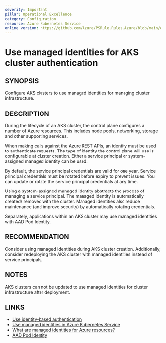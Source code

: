 ```yaml
---
severity: Important
pillar: Operational Excellence
category: Configuration
resource: Azure Kubernetes Service
online version: https://github.com/Azure/PSRule.Rules.Azure/blob/main/docs/en/rules/Azure.AKS.ManagedIdentity.md
---
```


# Use managed identities for AKS cluster authentication

## SYNOPSIS

Configure AKS clusters to use managed identities for managing cluster infrastructure.

## DESCRIPTION

During the lifecycle of an AKS cluster, the control plane configures a number of Azure resources.
This includes node pools, networking, storage and other supporting services.

When making calls against the Azure REST APIs, an identity must be used to authenticate requests.
The type of identity the control plane will use is configurable at cluster creation.
Either a service principal or system-assigned managed identity can be used.

By default, the service principal credentials are valid for one year.
Service principal credentials must be rotated before expiry to prevent issues.
You can update or rotate the service principal credentials at any time.

Using a system-assigned managed identity abstracts the process of managing a service principal.
The managed identity is automatically created/ removed with the cluster.
Managed identities also reduce maintenance (and improve security) by automatically rotating credentials.

Separately, applications within an AKS cluster may use managed identities with AAD Pod Identity.

## RECOMMENDATION

Consider using managed identities during AKS cluster creation.
Additionally, consider redeploying the AKS cluster with managed identities instead of service principals.

## NOTES

AKS clusters can not be updated to use managed identities for cluster infrastructure after deployment.

## LINKS

- [Use identity-based authentication](https://docs.microsoft.com/azure/architecture/framework/security/design-identity-authentication#use-identity-based-authentication)
- [Use managed identities in Azure Kubernetes Service](https://docs.microsoft.com/azure/aks/use-managed-identity)
- [What are managed identities for Azure resources?](https://docs.microsoft.com/azure/active-directory/managed-identities-azure-resources/overview)
- [AAD Pod Identity](https://github.com/Azure/aad-pod-identity)
